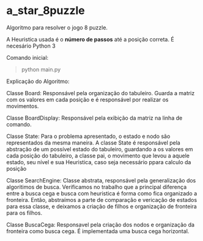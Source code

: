 # a_star_8puzzle
Algoritmo para resolver o jogo 8 puzzle.

A Heuristica usada é o **número de passos** até a posição correta.
É necesário Python 3

Comando inicial:
> python main.py

Explicação do Algoritmo:

Classe Board:
Responsável pela organização do tabuleiro. Guarda a matriz com os valores em  cada posição e é responsável por realizar os movimentos.

Classe BoardDisplay:
Responsável pela exibição da matriz na linha de comando.

Classe State:
Para o problema apresentado, o estado e nodo são representados da mesma maneira. A classe State é responsável pela abstração de um possível estado do tabuleiro,
guardando a os valores em cada posição do tabuleiro, a classe pai, o movimento que levou a aquele estado, seu nível e sua Heuristica, caso seja necessário
ppara calculo da posição

Classe SearchEngine:
Classe abstrata, responsável pela generalização dos algoritimos de busca. Verificamos no trabalho que a principal diferença entre a busca cega e busca com heuristica
é forma como fica organizado a fronteira. Então, abstraímos a parte de comparação e vericação de estados para essa classe, e deixamos a criação de filhos e organização
de fronteira para os filhos.

Classe BuscaCega:
Responsavel pela criação dos nodos e organização da fronteira como busca cega. É implementada uma busca cega horizontal.
